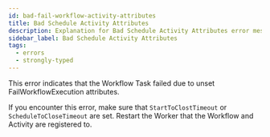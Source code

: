 ```yaml
---
id: bad-fail-workflow-activity-attributes
title: Bad Schedule Activity Attributes
description: Explanation for Bad Schedule Activity Attributes error message, and how to fix it.
sidebar_label: Bad Schedule Activity Attributes
tags:
  - errors
  - strongly-typed
---
```


This error indicates that the Workflow Task failed due to unset FailWorkflowExecution attributes.

If you encounter this error, make sure that `StartToClostTimeout` or `ScheduleToCloseTimeout` are set.
Restart the Worker that the Workflow and Activity are registered to.
